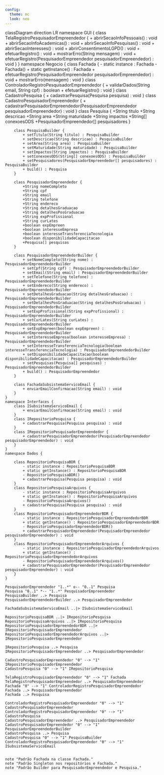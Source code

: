 ```yaml
---
config:
  theme: mc
  look: neo
---
```

classDiagram
direction LR
	namespace GUI {
        class TelaRegistroPesquisadorEmpreendedor {
	        + abrirSecaoInfoPessoais() : void
	        + abrirSecaoInfoAcademicas() : void
	        + abrirSecaoInfoPesquisas() : void
	        + abrirSecaoInteresses() : void
	        + abrirConsentimentoLGPD() : void
	        + efetuarRegistro() : void
	        + mostrarErro(String mensagem) : void
	        + efetuarRegistro(PesquisadorEmpreendedor pesquisadorEmpreendedor) : void
        }
	}
	namespace Negocio {
        class Fachada {
            - static instance : Fachada
            - Fachada()
            + static getInstance() : Fachada
	        + efetuarRegistro(PesquisadorEmpreendedor pesquisadorEmpreendedor) : void
	        + mostrarErro(mensagem) : void
        }
        class ControladorRegistroPesquisadorEmpreendedor {
	        + validarDados(String email, String cpf) : boolean
	        + efetuarRegistro() : void
        }
        class CadastroPesquisa {
	        + cadastrarPesquisa(Pesquisa pesquisa) : void
        }
        class CadastroPesquisadorEmpreendedor {
	        + cadastrarPesquisadorEmpreendedor(PesquisadorEmpreendedor pesquisadorEmpreendedor) : void
        }
        class Pesquisa {
	        +String titulo
	        +String descricao
	        +String area
	        +String maturidade
	        +String impactos
	        +String[] conexoesODS
	        +PesquisadorEmpreendedor[] pesquisadores
        }

        class PesquisaBuilder {
            + setTitulo(String titulo) : PesquisaBuilder
            + setDescricao(String descricao) : PesquisaBuilder
            + setArea(String area) : PesquisaBuilder
            + setMaturidade(String maturidade) : PesquisaBuilder
            + setImpactos(String impactos) : PesquisaBuilder
            + setConexoesODS(String[] conexoesODS) : PesquisaBuilder
            + setPesquisadores(PesquisadorEmpreendedor[] pesquisadores) : PesquisaBuilder
            + build() : Pesquisa
        }

        class PesquisadorEmpreendedor {
	        +String nomeCompleto
	        +String cpf
	        +String email
	        +String telefone
	        +String endereco
	        +String detalhesGraduacao
	        +String detalhesPosGraduacao
	        +String expProfissional
	        +String curLates
	        +boolean expEmpreen
	        +boolean interesseEmpresa
	        +boolean interesseTransferenciaTecnologia
	        +boolean disponibilidadeCapacitacao
	        +Pesquisa[] pesquisas
        }

        class PesquisadorEmpreendedorBuilder {
            + setNomeCompleto(String nome) : PesquisadorEmpreendedorBuilder
            + setCpf(String cpf) : PesquisadorEmpreendedorBuilder
            + setEmail(String email) : PesquisadorEmpreendedorBuilder
            + setTelefone(String telefone) : PesquisadorEmpreendedorBuilder
            + setEndereco(String endereco) : PesquisadorEmpreendedorBuilder
            + setDetalhesGraduacao(String detalhesGraduacao) : PesquisadorEmpreendedorBuilder
            + setDetalhesPosGraduacao(String detalhesPosGraduacao) : PesquisadorEmpreendedorBuilder
            + setExpProfissional(String expProfissional) : PesquisadorEmpreendedorBuilder
            + setCurLates(String curLates) : PesquisadorEmpreendedorBuilder
            + setExpEmpreen(boolean expEmpreen) : PesquisadorEmpreendedorBuilder
            + setInteresseEmpresa(boolean interesseEmpresa) : PesquisadorEmpreendedorBuilder
            + setInteresseTransferenciaTecnologia(boolean interesseTransferenciaTecnologia) : PesquisadorEmpreendedorBuilder
            + setDisponibilidadeCapacitacao(boolean disponibilidadeCapacitacao) : PesquisadorEmpreendedorBuilder
            + setPesquisas(Pesquisa[] pesquisas) : PesquisadorEmpreendedorBuilder
            + build() : PesquisadorEmpreendedor
        }

        class FachadaSubsistemaServicoEmail {
	        + enviarEmailConfirmacao(String email) : void
        }
	}
	namespace Interfaces {
        class ISubsistemaServicoEmail {
	        + enviarEmailConfirmacao(String email) : void
        }
        class IRepositorioPesquisa {
	        + cadastrarPesquisa(Pesquisa pesquisa) : void
        }
        class IRepositorioPesquisadorEmpreendedor {
	        + cadastrarPesquisadorEmpreendedor(PesquisadorEmpreendedor pesquisadorEmpreendedor) : void
        }
	}
	namespace Dados {

        class RepositorioPesquisaBDR {
            - static instance : RepositorioPesquisaBDR
	        + static getInstance() : RepositorioPesquisaBDR
            - RepositorioPesquisaBDR()
	        + cadastrarPesquisa(Pesquisa pesquisa) : void
        }
        class RepositorioPesquisaArquivos {
            - static instance : RepositorioPesquisaArquivos
	        + static getInstance() : RepositorioPesquisaArquivos
	        - RepositorioPesquisaArquivos()
            + cadastrarPesquisa(Pesquisa pesquisa) : void
        }
        class RepositorioPesquisadorEmpreendedorBDR {
            - static instance : RepositorioPesquisadorEmpreendedorBDR
	        + static getInstance() : RepositorioPesquisadorEmpreendedorBDR
	        - RepositorioPesquisadorEmpreendedorBDR()
            + cadastrarPesquisadorEmpreendedor(PesquisadorEmpreendedor pesquisadorEmpreendedor) : void
        }
        class RepositorioPesquisadorEmpreendedorArquivos {
            - static instance : RepositorioPesquisadorEmpreendedorArquivos
	        + static getInstance() : RepositorioPesquisadorEmpreendedorArquivos
	        - RepositorioPesquisadorEmpreendedorArquivos()
            + cadastrarPesquisadorEmpreendedor(PesquisadorEmpreendedor pesquisadorEmpreendedor) : void
        }
	}

    PesquisadorEmpreendedor "1..*" o-- "0..1" Pesquisa
    Pesquisa "0..1" *-- "1..*" PesquisadorEmpreendedor
    PesquisaBuilder ..> Pesquisa
    PesquisadorEmpreendedorBuilder ..> PesquisadorEmpreendedor
    
    FachadaSubsistemaServicoEmail ..|> ISubsistemaServicoEmail

    RepositorioPesquisaBDR ..|> IRepositorioPesquisa
    RepositorioPesquisaArquivos ..|> IRepositorioPesquisa
    RepositorioPesquisadorEmpreendedorBDR ..|> IRepositorioPesquisadorEmpreendedor
    RepositorioPesquisadorEmpreendedorArquivos ..|> IRepositorioPesquisadorEmpreendedor

    IRepositorioPesquisa ..> Pesquisa
    IRepositorioPesquisadorEmpreendedor ..> PesquisadorEmpreendedor
    
    CadastroPesquisadorEmpreendedor "0" --> "1" IRepositorioPesquisadorEmpreendedor
    CadastroPesquisa "0" --> "1" IRepositorioPesquisa
    
    TelaRegistroPesquisadorEmpreendedor "0" --> "1" Fachada
    TelaRegistroPesquisadorEmpreendedor ..> PesquisadorEmpreendedor
    Fachada "0" --> "1" ControladorRegistroPesquisadorEmpreendedor
    Fachada ..> PesquisadorEmpreendedor
    Fachada ..> Pesquisa
    
    ControladorRegistroPesquisadorEmpreendedor "0" --> "1" CadastroPesquisadorEmpreendedor
    ControladorRegistroPesquisadorEmpreendedor "0" --> "1" CadastroPesquisa
    CadastroPesquisadorEmpreendedor ..> PesquisadorEmpreendedor
    CadastroPesquisadorEmpreendedor "0" --> "1" PesquisadorEmpreendedorBuilder
    CadastroPesquisa ..> Pesquisa
    CadastroPesquisa "0" --> "1" PesquisaBuilder
    ControladorRegistroPesquisadorEmpreendedor "0" --> "1" ISubsistemaServicoEmail


	note "Padrão Fachada na classe Fachada."
    note "Padrão Singleton nos repositórios e Fachada."
    note "Padrão Builder para PesquisadorEmpreendedor e Pesquisa."
